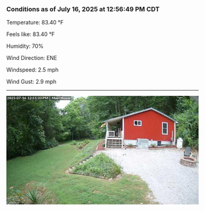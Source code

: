 ### Conditions as of July 16, 2025 at 12:56:49 PM CDT 

Temperature: 83.40 &deg;F

Feels like: 83.40 &deg;F

Humidity: 70%

Wind Direction: ENE

Windspeed: 2.5 mph

Wind Gust: 2.9 mph

---

<img src="./images/latest.jpeg"/>

